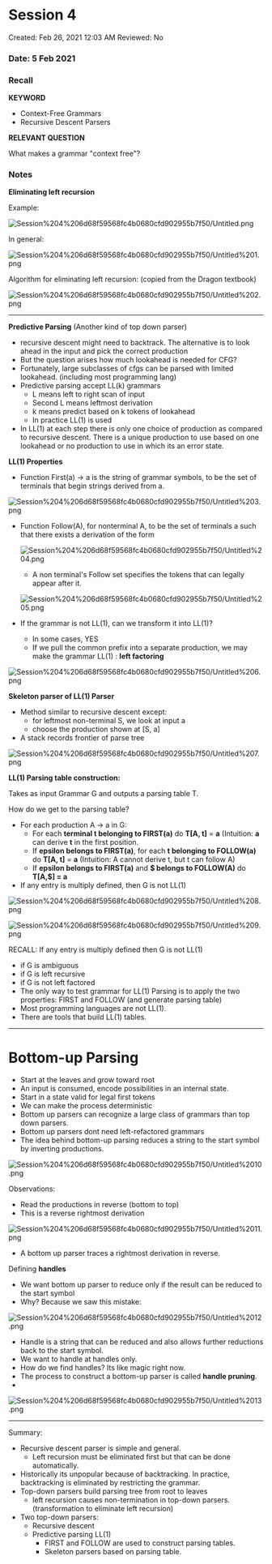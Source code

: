 # Session 4

Created: Feb 26, 2021 12:03 AM
Reviewed: No

### Date: 5 Feb 2021

### Recall

**KEYWORD**

- Context-Free Grammars
- Recursive Descent Parsers

**RELEVANT QUESTION**

What makes a grammar "context free"?

### Notes

**Eliminating left recursion**

Example:

![Session%204%206d68f59568fc4b0680cfd902955b7f50/Untitled.png](Session%204%206d68f59568fc4b0680cfd902955b7f50/Untitled.png)

In general:

![Session%204%206d68f59568fc4b0680cfd902955b7f50/Untitled%201.png](Session%204%206d68f59568fc4b0680cfd902955b7f50/Untitled%201.png)

Algorithm for eliminating left recursion: (copied from the Dragon textbook)

![Session%204%206d68f59568fc4b0680cfd902955b7f50/Untitled%202.png](Session%204%206d68f59568fc4b0680cfd902955b7f50/Untitled%202.png)

---

**Predictive Parsing** (Another kind of top down parser)

- recursive descent might need to backtrack. The alternative is to look ahead in the input and pick the correct production
- But the question arises how much lookahead is needed for CFG?
- Fortunately, large subclasses of cfgs can be parsed with limited lookahead. (including most programming lang)
- Predictive parsing accept LL(k) grammars
    - L means left to right scan of input
    - Second L means leftmost derivation
    - k means predict based on k tokens of lookahead
    - In practice LL(1) is used
- In LL(1) at each step there is only one choice of production as compared to recursive descent. There is a unique production to use based on one lookahead or no production to use in which its an error state.

**LL(1) Properties**

- Function First(a) → a is the string of grammar symbols, to be the set of terminals that begin strings derived from a.

![Session%204%206d68f59568fc4b0680cfd902955b7f50/Untitled%203.png](Session%204%206d68f59568fc4b0680cfd902955b7f50/Untitled%203.png)

- Function Follow(A), for nonterminal A, to be the set of terminals a such that there exists a derivation of the form

    ![Session%204%206d68f59568fc4b0680cfd902955b7f50/Untitled%204.png](Session%204%206d68f59568fc4b0680cfd902955b7f50/Untitled%204.png)

    - A non terminal's Follow set specifies the tokens that can legally appear after it.

    ![Session%204%206d68f59568fc4b0680cfd902955b7f50/Untitled%205.png](Session%204%206d68f59568fc4b0680cfd902955b7f50/Untitled%205.png)

- If the grammar is not LL(1), can we transform it into LL(1)?
    - In some cases, YES
    - If we pull the common prefix into a separate production, we may make the grammar LL(1) : **left factoring**

![Session%204%206d68f59568fc4b0680cfd902955b7f50/Untitled%206.png](Session%204%206d68f59568fc4b0680cfd902955b7f50/Untitled%206.png)

**Skeleton parser of LL(1) Parser**

- Method similar to recursive descent except:
    - for leftmost non-terminal S, we look at input a
    - choose the production shown at [S, a]
- A stack records frontier of parse tree

![Session%204%206d68f59568fc4b0680cfd902955b7f50/Untitled%207.png](Session%204%206d68f59568fc4b0680cfd902955b7f50/Untitled%207.png)

**LL(1) Parsing table construction:**

Takes as input Grammar G and outputs a parsing table T.

How do we get to the parsing table?

- For each production A → a in G:
    - For each **terminal t belonging to FIRST(a)** do **T[A, t]** = **a** (Intuition: **a** can derive **t** in the first position.
    - If **epsilon belongs to FIRST(a)**, for each **t belonging to FOLLOW(a)** do **T[A, t]** = **a** (Intuition: A cannot derive t, but t can follow A)
    - If **epsilon belongs to FIRST(a)** and **$ belongs to FOLLOW(A)** do **T[A,$] = a**
- If any entry is multiply defined, then G is not LL(1)

![Session%204%206d68f59568fc4b0680cfd902955b7f50/Untitled%208.png](Session%204%206d68f59568fc4b0680cfd902955b7f50/Untitled%208.png)

![Session%204%206d68f59568fc4b0680cfd902955b7f50/Untitled%209.png](Session%204%206d68f59568fc4b0680cfd902955b7f50/Untitled%209.png)

RECALL: If any entry is multiply defined then G is not LL(1)

- if G is ambiguous
- if G is left recursive
- if G is not left factored
- The only way to test grammar for LL(1) Parsing is to apply the two properties: FIRST and FOLLOW (and generate parsing table)
- Most programming languages are not LL(1).
- There are tools that build LL(1) tables.

---

# Bottom-up Parsing

- Start at the leaves and grow toward root
- An input is consumed, encode possibilities in an internal state.
- Start in a state valid for legal first tokens
- We can make the process deterministic
- Bottom up parsers can recognize a large class of grammars than top down parsers.
- Bottom up parsers dont need left-refactored grammars
- The idea behind bottom-up parsing reduces a string to the start symbol by inverting productions.

![Session%204%206d68f59568fc4b0680cfd902955b7f50/Untitled%2010.png](Session%204%206d68f59568fc4b0680cfd902955b7f50/Untitled%2010.png)

Observations:

- Read the productions in reverse (bottom to top)
- This is a reverse rightmost derivation

![Session%204%206d68f59568fc4b0680cfd902955b7f50/Untitled%2011.png](Session%204%206d68f59568fc4b0680cfd902955b7f50/Untitled%2011.png)

- A bottom up parser traces a rightmost derivation in reverse.

Defining **handles**

- We want bottom up parser to reduce only if the result can be reduced to the start symbol
- Why? Because we saw this mistake:

![Session%204%206d68f59568fc4b0680cfd902955b7f50/Untitled%2012.png](Session%204%206d68f59568fc4b0680cfd902955b7f50/Untitled%2012.png)

- Handle is a string that can be reduced and also allows further reductions back to the start symbol.
- We want to handle at handles only.
- How do we find handles? Its like magic right now.
- The process to construct a bottom-up parser is called **handle pruning**.
- 

![Session%204%206d68f59568fc4b0680cfd902955b7f50/Untitled%2013.png](Session%204%206d68f59568fc4b0680cfd902955b7f50/Untitled%2013.png)

[]()

---

Summary:

- Recursive descent parser is simple and general.
    - Left recursion must be eliminated first but that can be done automatically.
- Historically its unpopular because of backtracking. In practice, backtracking is eliminated by restricting the grammar.
- Top-down parsers build parsing tree from root to leaves
    - left recursion causes non-termination in top-down parsers. (transformation to eliminate left recursion)
- Two top-down parsers:
    - Recursive descent
    - Predictive parsing LL(1)
        - FIRST and FOLLOW are used to construct parsing tables.
        - Skeleton parsers based on parsing table.